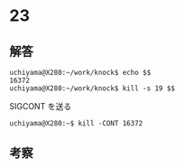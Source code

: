 # 23

## 解答

```
uchiyama@X280:~/work/knock$ echo $$
16372
uchiyama@X280:~/work/knock$ kill -s 19 $$
```

SIGCONT を送る

```
uchiyama@X280:~$ kill -CONT 16372
```

## 考察
